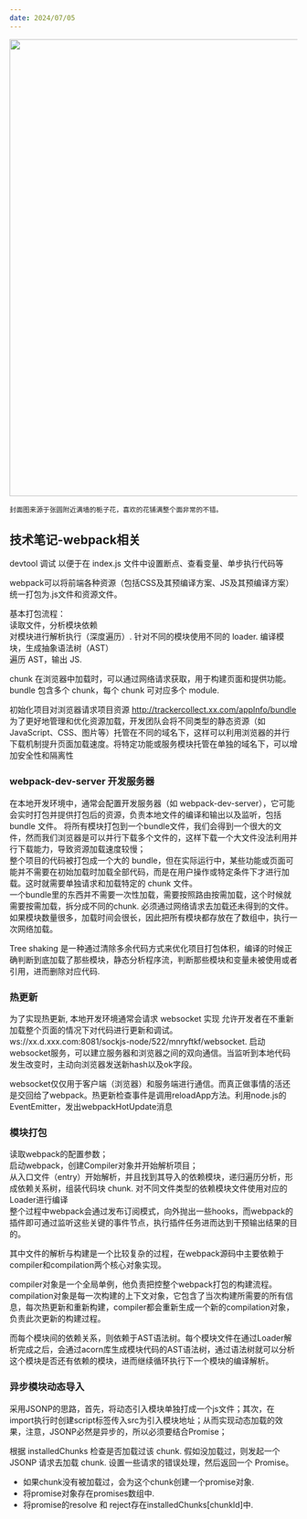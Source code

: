 ```yaml
---
date: 2024/07/05
---
```


<img src="https://i.ibb.co/8Y9JFz3/c0238d5bd70874eb43c222f8d4dd9b26.jpg" width="800" />

<small>封面图来源于张圆附近满墙的栀子花，喜欢的花铺满整个面非常的不错。</small>


## 技术笔记-webpack相关

devtool 调试
以便于在 index.js 文件中设置断点、查看变量、单步执行代码等

webpack可以将前端各种资源（包括CSS及其预编译方案、JS及其预编译方案）统一打包为.js文件和资源文件。

基本打包流程：  
读取文件，分析模块依赖  
对模块进行解析执行（深度遍历）. 
针对不同的模块使用不同的 loader. 
编译模块，生成抽象语法树（AST）  
遍历 AST，输出 JS. 

chunk 在浏览器中加载时，可以通过网络请求获取，用于构建页面和提供功能。  
bundle 包含多个 chunk，每个 chunk 可对应多个 module. 

初始化项目对浏览器请求项目资源
http://trackercollect.xx.com/appInfo/bundle
为了更好地管理和优化资源加载，开发团队会将不同类型的静态资源（如 JavaScript、CSS、图片等）托管在不同的域名下，这样可以利用浏览器的并行下载机制提升页面加载速度。将特定功能或服务模块托管在单独的域名下，可以增加安全性和隔离性

### webpack-dev-server 开发服务器
在本地开发环境中，通常会配置开发服务器（如 webpack-dev-server），它可能会实时打包并提供打包后的资源，负责本地文件的编译和输出以及监听，包括 bundle 文件。
将所有模块打包到一个bundle文件，我们会得到一个很大的文件，然而我们浏览器是可以并行下载多个文件的，这样下载一个大文件没法利用并行下载能力，导致资源加载速度较慢；  
整个项目的代码被打包成一个大的 bundle，但在实际运行中，某些功能或页面可能并不需要在初始加载时加载全部代码，而是在用户操作或特定条件下才进行加载。这时就需要单独请求和加载特定的 chunk 文件。  
一个bundle里的东西并不需要一次性加载，需要按照路由按需加载，这个时候就需要按需加载，拆分成不同的chunk. 
必须通过网络请求去加载还未得到的文件。 如果模块数量很多，加载时间会很长，因此把所有模块都存放在了数组中，执行一次网络加载。  

Tree shaking 是一种通过清除多余代码方式来优化项目打包体积，编译的时候正确判断到底加载了那些模块，静态分析程序流，判断那些模块和变量未被使用或者引用，进而删除对应代码. 

### 热更新
为了实现热更新, 本地开发环境通常会请求 websocket 实现 允许开发者在不重新加载整个页面的情况下对代码进行更新和调试。  
ws://xx.d.xxx.com:8081/sockjs-node/522/mnryftkf/websocket. 
启动websocket服务，可以建立服务器和浏览器之间的双向通信。当监听到本地代码发生改变时，主动向浏览器发送新hash以及ok字段。  

websocket仅仅用于客户端（浏览器）和服务端进行通信。而真正做事情的活还是交回给了webpack。热更新检查事件是调用reloadApp方法。利用node.js的EventEmitter，发出webpackHotUpdate消息

### 模块打包
读取webpack的配置参数；  
启动webpack，创建Compiler对象并开始解析项目；  
从入口文件（entry）开始解析，并且找到其导入的依赖模块，递归遍历分析，形成依赖关系树，组装代码块 chunk. 
对不同文件类型的依赖模块文件使用对应的Loader进行编译  
整个过程中webpack会通过发布订阅模式，向外抛出一些hooks，而webpack的插件即可通过监听这些关键的事件节点，执行插件任务进而达到干预输出结果的目的。

其中文件的解析与构建是一个比较复杂的过程，在webpack源码中主要依赖于compiler和compilation两个核心对象实现。

compiler对象是一个全局单例，他负责把控整个webpack打包的构建流程。 compilation对象是每一次构建的上下文对象，它包含了当次构建所需要的所有信息，每次热更新和重新构建，compiler都会重新生成一个新的compilation对象，负责此次更新的构建过程。

而每个模块间的依赖关系，则依赖于AST语法树。每个模块文件在通过Loader解析完成之后，会通过acorn库生成模块代码的AST语法树，通过语法树就可以分析这个模块是否还有依赖的模块，进而继续循环执行下一个模块的编译解析。

### 异步模块动态导入
采用JSONP的思路，首先，将动态引入模块单独打成一个js文件；其次，在import执行时创建script标签传入src为引入模块地址；从而实现动态加载的效果，注意，JSONP必然是异步的，所以必须要结合Promise；

根据 installedChunks 检查是否加载过该 chunk. 
假如没加载过，则发起一个 JSONP 请求去加载 chunk. 
设置一些请求的错误处理，然后返回一个 Promise。  
 * 如果chunk没有被加载过，会为这个chunk创建一个promise对象. 
 * 将promise对象存在promises数组中. 
 * 将promise的resolve 和 reject存在installedChunks[chunkId]中. 
